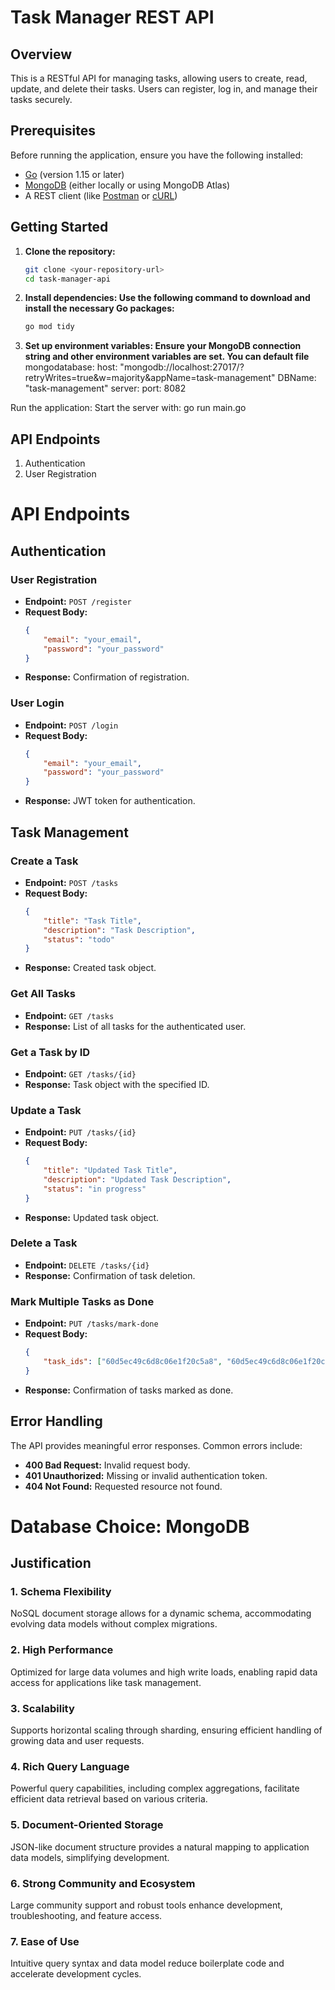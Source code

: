 # Task Manager REST API

## Overview

This is a RESTful API for managing tasks, allowing users to create, read, update, and delete their tasks. Users can register, log in, and manage their tasks securely.

## Prerequisites

Before running the application, ensure you have the following installed:

- [Go](https://golang.org/doc/install) (version 1.15 or later)
- [MongoDB](https://www.mongodb.com/try/download/community) (either locally or using MongoDB Atlas)
- A REST client (like [Postman](https://www.postman.com/) or [cURL](https://curl.se/))

## Getting Started

1. **Clone the repository:**
   ```bash
   git clone <your-repository-url>
   cd task-manager-api

2. **Install dependencies: Use the following command to download and install the necessary Go packages:**
    ```bash
    go mod tidy

3. **Set up environment variables: Ensure your MongoDB connection string and other environment variables are set. You can default file**
    mongodatabase:
        host: "mongodb://localhost:27017/?retryWrites=true&w=majority&appName=task-management"
        DBName: "task-management"
    server:
        port: 8082

Run the application: Start the server with:
go run main.go


## API Endpoints

1. Authentication
2. User Registration
# API Endpoints

## Authentication

### User Registration
- **Endpoint:** `POST /register`
- **Request Body:**
    ```json
    {
        "email": "your_email",
        "password": "your_password"
    }
    ```
- **Response:** Confirmation of registration.

### User Login
- **Endpoint:** `POST /login`
- **Request Body:**
    ```json
    {
        "email": "your_email",
        "password": "your_password"
    }
    ```
- **Response:** JWT token for authentication.

## Task Management

### Create a Task
- **Endpoint:** `POST /tasks`
- **Request Body:**
    ```json
    {
        "title": "Task Title",
        "description": "Task Description",
        "status": "todo"
    }
    ```
- **Response:** Created task object.

### Get All Tasks
- **Endpoint:** `GET /tasks`
- **Response:** List of all tasks for the authenticated user.

### Get a Task by ID
- **Endpoint:** `GET /tasks/{id}`
- **Response:** Task object with the specified ID.

### Update a Task
- **Endpoint:** `PUT /tasks/{id}`
- **Request Body:**
    ```json
    {
        "title": "Updated Task Title",
        "description": "Updated Task Description",
        "status": "in progress"
    }
    ```
- **Response:** Updated task object.

### Delete a Task
- **Endpoint:** `DELETE /tasks/{id}`
- **Response:** Confirmation of task deletion.

### Mark Multiple Tasks as Done
- **Endpoint:** `PUT /tasks/mark-done`
- **Request Body:**
    ```json
    {
        "task_ids": ["60d5ec49c6d8c06e1f20c5a8", "60d5ec49c6d8c06e1f20c5a9"]
    }
    ```
- **Response:** Confirmation of tasks marked as done.

## Error Handling

The API provides meaningful error responses. Common errors include:

- **400 Bad Request:** Invalid request body.
- **401 Unauthorized:** Missing or invalid authentication token.
- **404 Not Found:** Requested resource not found.





# Database Choice: MongoDB

## Justification

### 1. Schema Flexibility
NoSQL document storage allows for a dynamic schema, accommodating evolving data models without complex migrations.

### 2. High Performance
Optimized for large data volumes and high write loads, enabling rapid data access for applications like task management.

### 3. Scalability
Supports horizontal scaling through sharding, ensuring efficient handling of growing data and user requests.

### 4. Rich Query Language
Powerful query capabilities, including complex aggregations, facilitate efficient data retrieval based on various criteria.

### 5. Document-Oriented Storage
JSON-like document structure provides a natural mapping to application data models, simplifying development.

### 6. Strong Community and Ecosystem
Large community support and robust tools enhance development, troubleshooting, and feature access.

### 7. Ease of Use
Intuitive query syntax and data model reduce boilerplate code and accelerate development cycles.
